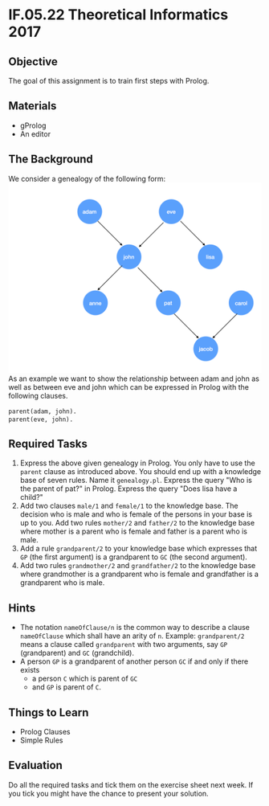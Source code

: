 # IF.05.22 Theoretical Informatics 2017

## Objective
The goal of this assignment is to train first steps with Prolog.

## Materials
- gProlog
- An editor

## The Background
We consider a genealogy of the following form:
![A genealogy with eight members](Genealogy.png)
As an example we want to show the relationship between adam and john as well as between eve and john which can be expressed in Prolog with the following clauses.
```
parent(adam, john).
parent(eve, john).
```

## Required Tasks
1. Express the above given genealogy in Prolog. You only have to use the `parent` clause as introduced above. You should end up with a knowledge base of seven rules. Name it `genealogy.pl`. Express the query "Who is the parent of pat?" in Prolog. Express the query "Does lisa have a child?"
4. Add two clauses `male/1` and `female/1` to the knowledge base. The decision who is male and who is female of the persons in your base is up to you. Add two rules `mother/2` and `father/2` to the knowledge base where mother is a parent who is female and father is a parent who is male.
4. Add a rule `grandparent/2` to your knowledge base which expresses that `GP` (the first argument) is a grandparent to `GC` (the second argument).
4. Add two rules `grandmother/2` and `grandfather/2` to the knowledge base where grandmother is a grandparent who is female and grandfather is a grandparent who is male.

## Hints
- The notation `nameOfClause/n` is the common way to describe a clause `nameOfClause` which shall have an arity of `n`. Example: `grandparent/2` means a clause called `grandparent` with two arguments, say `GP` (grandparent) and `GC` (grandchild).
- A person `GP` is a grandparent of another person `GC` if and only if there exists
   - a person `C` which is parent of `GC`
   - and `GP` is parent of `C`.

## Things to Learn
- Prolog Clauses
- Simple Rules

## Evaluation
Do all the required tasks and tick them on the exercise sheet next week. If you tick you might have the chance to present your solution.
